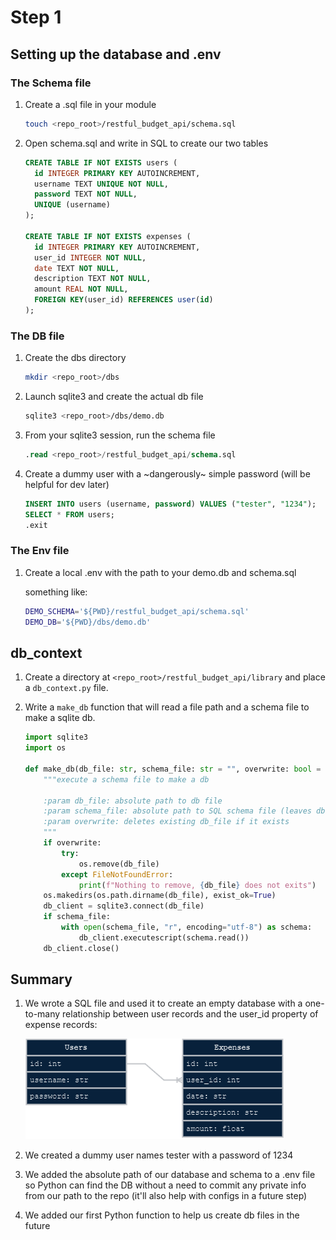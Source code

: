 # Step 1

## Setting up the database and .env

### The Schema file

1. Create a .sql file in your module

    ```bash
    touch <repo_root>/restful_budget_api/schema.sql
    ```

2. Open schema.sql and write in SQL to create our two tables

    ```sql
    CREATE TABLE IF NOT EXISTS users (
      id INTEGER PRIMARY KEY AUTOINCREMENT,
      username TEXT UNIQUE NOT NULL,
      password TEXT NOT NULL,
      UNIQUE (username)
    );

    CREATE TABLE IF NOT EXISTS expenses (
      id INTEGER PRIMARY KEY AUTOINCREMENT,
      user_id INTEGER NOT NULL,
      date TEXT NOT NULL,
      description TEXT NOT NULL,
      amount REAL NOT NULL,
      FOREIGN KEY(user_id) REFERENCES user(id)
    );
    ```

### The DB file

1. Create the dbs directory

    ```bash
    mkdir <repo_root>/dbs
    ```

2. Launch sqlite3 and create the actual db file

    ```bash
    sqlite3 <repo_root>/dbs/demo.db
    ```

3. From your sqlite3 session, run the schema file

    ```sql
    .read <repo_root>/restful_budget_api/schema.sql
    ```

4. Create a dummy user with a ~dangerously~ simple password (will be helpful for dev later)

    ```sql
    INSERT INTO users (username, password) VALUES ("tester", "1234");
    SELECT * FROM users;
    .exit
    ```

### The Env file

1. Create a local .env with the path to your demo.db and schema.sql

    something like:
    ```bash
    DEMO_SCHEMA='${PWD}/restful_budget_api/schema.sql'
    DEMO_DB='${PWD}/dbs/demo.db'
    ```

## db_context

1. Create a directory at `<repo_root>/restful_budget_api/library` and place a `db_context.py` file.

2. Write a `make_db` function that will read a file path and a schema file to make a sqlite db.

    ```python
    import sqlite3
    import os

    def make_db(db_file: str, schema_file: str = "", overwrite: bool = False) -> None:
        """execute a schema file to make a db
        
        :param db_file: absolute path to db file 
        :param schema_file: absolute path to SQL schema file (leaves db empty if null string)
        :param overwrite: deletes existing db_file if it exists
        """
        if overwrite:
            try:
                os.remove(db_file)
            except FileNotFoundError:
                print(f"Nothing to remove, {db_file} does not exits")
        os.makedirs(os.path.dirname(db_file), exist_ok=True)
        db_client = sqlite3.connect(db_file)
        if schema_file:
            with open(schema_file, "r", encoding="utf-8") as schema:
                db_client.executescript(schema.read())
        db_client.close()
    ```


## Summary

1. We wrote a SQL file and used it to create an empty database with a one-to-many relationship between user records and the user_id property of expense records:

    ![image](../assets/db_schema.drawio.png)

2. We created a dummy user names tester with a password of 1234

3. We added the absolute path of our database and schema to a .env file so Python can find the DB without a need to commit any private info from our path to the repo (it'll also help with configs in a future step)

4. We added our first Python function to help us create db files in the future
